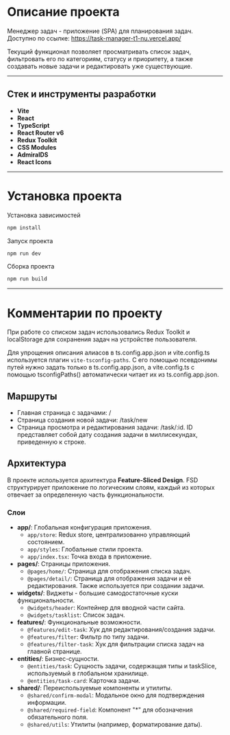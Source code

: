 # Описание проекта

Менеджер задач - приложение (SPA) для планирования задач. Доступно по ссылке: https://task-manager-t1-nu.vercel.app/

Текущий функционал позволяет просматривать список задач, фильтровать его по категориям, статусу и приоритету, а также создавать новые задачи и редактировать уже существующие. 

---

## Стек и инструменты разработки

- **Vite**
- **React** 
- **TypeScript**
- **React Router v6**
- **Redux Toolkit**
- **CSS Modules**
- **AdmiralDS**
- **React Icons**

---

# Установка проекта

Установка зависимостей

```bash
npm install
```

Запуск проекта

```bash
npm run dev
```

Сборка проекта

```bash
npm run build
```
---

# Комментарии по проекту

При работе со списком задач использовались Redux Toolkit и localStorage для сохранения задач на устройстве пользователя.

Для упрощения описания алиасов в ts.config.app.json и vite.config.ts используется плагин `vite-tsconfig-paths`. С его помощью псевдонимы путей нужно задать только в ts.config.app.json, а vite.config.ts с помощью tsconfigPaths() автоматически читает их из ts.config.app.json.


## Маршруты

- Главная страница с задачами: /
- Страница создания новой задачи: /task/new
- Страница просмотра и редактирования задачи: /task/:id.
  ID представляет собой дату создания задачи в миллисекундах, приведенную к строке.


## Архитектура

В проекте используется архитектура **Feature-Sliced Design**. FSD структурирует приложение по логическим слоям, каждый из которых отвечает за определенную часть функциональности.

### Слои

- **app/**: Глобальная конфигурация приложения.
  - `app/store`: Redux store, централизованно управляющий состоянием.
  - `app/styles`: Глобальные стили проекта.
  - `app/index.tsx`: Точка входа в приложение.
- **pages/**: Страницы приложения.
  - `@pages/home/`: Страница для отображения списка задач.
  - `@pages/detail/`: Страница для отображения задачи и её редактирования. Также используется при создании задачи.
- **widgets/**: Виджеты - большие самодостаточные куски функциональности.
  - `@widgets/header`: Контейнер для вводной части сайта.
  - `@widgets/tasklist`: Список задач.
- **features/**: Функциональные возможности.
  - `@features/edit-task`: Хук для редактирования/создания задачи.
  - `@features/filter`: Фильтр по типу задачи.
  - `@features/filter-task`: Хук для фильтрации списка задач на главной странице.
- **entities/**: Бизнес-сущности.
  - `@entities/task`: Сущность задачи, содержащая типы и taskSlice, используемый в глобальном хранилище.
  - `@entities/task-card`: Карточка задачи.
- **shared/**: Переиспользуемые компоненты и утилиты.
  - `@shared/confirm-modal`: Модальное окно для подтверждения информации.
  - `@shared/required-field`: Компонент "*" для обозначения обязательного поля.
  - `@shared/utils`: Утилиты (например, форматирование даты).


